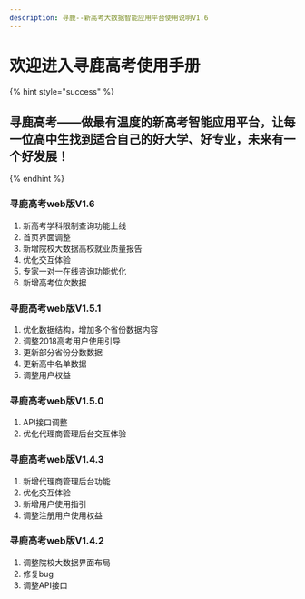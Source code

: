 ```yaml
---
description: 寻鹿--新高考大数据智能应用平台使用说明V1.6
---
```


# 欢迎进入寻鹿高考使用手册



{% hint style="success" %}
## 寻鹿高考——做最有温度的新高考智能应用平台，让每一位高中生找到适合自己的好大学、好专业，未来有一个好发展！
{% endhint %}

###  寻鹿高考web版V1.6

1. 新高考学科限制查询功能上线
2. 首页界面调整
3. 新增院校大数据高校就业质量报告
4. 优化交互体验
5. 专家一对一在线咨询功能优化
6. 新增高考位次数据

###  寻鹿高考web版V1.5.1

1. 优化数据结构，增加多个省份数据内容
2. 调整2018高考用户使用引导
3. 更新部分省份分数数据
4. 更新高中名单数据
5. 调整用户权益

###  寻鹿高考web版V1.5.0

1. API接口调整
2. 优化代理商管理后台交互体验

###  寻鹿高考web版V1.4.3

1. 新增代理商管理后台功能
2. 优化交互体验
3. 新增用户使用指引
4. 调整注册用户使用权益

###  寻鹿高考web版V1.4.2

1. 调整院校大数据界面布局
2. 修复bug
3. 调整API接口



